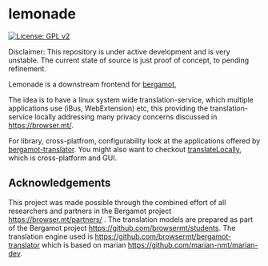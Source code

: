# lemonade

[![License: GPL
v2](https://img.shields.io/badge/License-GPL%20v2-blue.svg)](https://www.gnu.org/licenses/old-licenses/gpl-2.0.en.html)


Disclaimer: This repository is under active development and is very unstable.
The current state of source is just proof of concept, to pending refinement.

Lemonade is a downstream frontend for
[bergamot](https://github.com/browsermt/bergamot-translator),

The idea is to have a linux system wide translation-service, which multiple
applications use (iBus, WebExtension) etc, this providing the
translation-service locally addressing many privacy concerns discussed in
https://browser.mt/. 

For library, cross-platfrom, configurability look at the applications offered
by [bergamot-translator](https://github.com/browsermt/bergamot-translator).
You might also want to checkout
[translateLocally](https://github.com/XapaJIaMnu/translateLocally), which is
cross-platform and GUI.


## Acknowledgements

This project was made possible through the combined effort of all researchers
and partners in the Bergamot project https://browser.mt/partners/ . The
translation models are prepared as part of the Bergamot project
https://github.com/browsermt/students. The translation engine used is
https://github.com/browsermt/bergamot-translator which is based on marian
https://github.com/marian-nmt/marian-dev.

